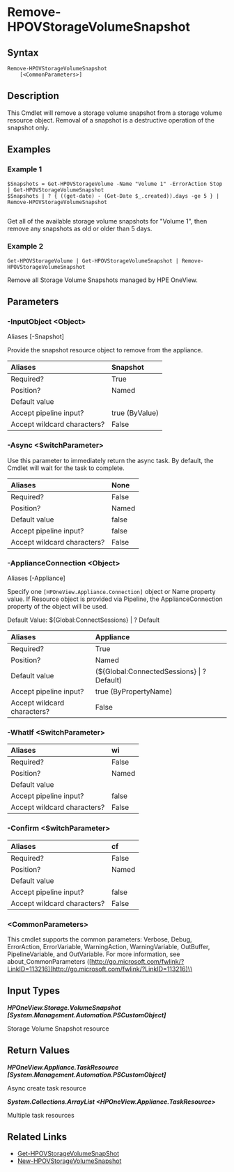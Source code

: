 ﻿---
description: Remove storage volume snapshot resource(s).
---

# Remove-HPOVStorageVolumeSnapshot

## Syntax

```text
Remove-HPOVStorageVolumeSnapshot
    [<CommonParameters>]
```

## Description

This Cmdlet will remove a storage volume snapshot from a storage volume resource object.  Removal of a snapshot is a destructive operation of the snapshot only.

## Examples

###  Example 1 

```text
$Snapshots = Get-HPOVStorageVolume -Name "Volume 1" -ErrorAction Stop | Get-HPOVStorageVolumeSnapshot
$Snapshots | ? { ((get-date) - (Get-Date $_.created)).days -ge 5 } | Remove-HPOVStorageVolumeSnapshot


```

Get all of the available storage volume snapshots for "Volume 1", then remove any snapshots as old or older than 5 days.

###  Example 2 

```text
Get-HPOVStorageVolume | Get-HPOVStorageVolumeSnapshot | Remove-HPOVStorageVolumeSnapshot

```

Remove all Storage Volume Snapshots managed by HPE OneView.

## Parameters

### -InputObject &lt;Object&gt;

Aliases [-Snapshot]

Provide the snapshot resource object to remove from the appliance.

| Aliases | Snapshot |
| :--- | :--- |
| Required? | True |
| Position? | Named |
| Default value |  |
| Accept pipeline input? | true (ByValue) |
| Accept wildcard characters? | False |

### -Async &lt;SwitchParameter&gt;

Use this parameter to immediately return the async task.  By default, the Cmdlet will wait for the task to complete.

| Aliases | None |
| :--- | :--- |
| Required? | False |
| Position? | Named |
| Default value | false |
| Accept pipeline input? | false |
| Accept wildcard characters? | False |

### -ApplianceConnection &lt;Object&gt;

Aliases [-Appliance]

Specify one `[HPOneView.Appliance.Connection]` object or Name property value. If Resource object is provided via Pipeline, the ApplianceConnection property of the object will be used.

Default Value: ${Global:ConnectSessions} | ? Default

| Aliases | Appliance |
| :--- | :--- |
| Required? | True |
| Position? | Named |
| Default value | (${Global:ConnectedSessions} &vert; ? Default) |
| Accept pipeline input? | true (ByPropertyName) |
| Accept wildcard characters? | False |

### -WhatIf &lt;SwitchParameter&gt;



| Aliases | wi |
| :--- | :--- |
| Required? | False |
| Position? | Named |
| Default value |  |
| Accept pipeline input? | false |
| Accept wildcard characters? | False |

### -Confirm &lt;SwitchParameter&gt;



| Aliases | cf |
| :--- | :--- |
| Required? | False |
| Position? | Named |
| Default value |  |
| Accept pipeline input? | false |
| Accept wildcard characters? | False |

### &lt;CommonParameters&gt;

This cmdlet supports the common parameters: Verbose, Debug, ErrorAction, ErrorVariable, WarningAction, WarningVariable, OutBuffer, PipelineVariable, and OutVariable. For more information, see about\_CommonParameters \([http://go.microsoft.com/fwlink/?LinkID=113216](http://go.microsoft.com/fwlink/?LinkID=113216)\)

## Input Types

_**HPOneView.Storage.VolumeSnapshot [System.Management.Automation.PSCustomObject]**_

Storage Volume Snapshot resource

## Return Values

_**HPOneView.Appliance.TaskResource [System.Management.Automation.PSCustomObject]**_

Async create task resource


_**System.Collections.ArrayList <HPOneView.Appliance.TaskResource>**_

Multiple task resources

## Related Links

* [Get-HPOVStorageVolumeSnapShot](get-hpovstoragevolumesnapshot.md)
* [New-HPOVStorageVolumeSnapshot](new-hpovstoragevolumesnapshot.md)
